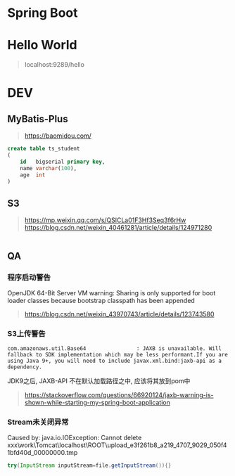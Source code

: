 # Spring Boot

# Hello World

> localhost:9289/hello

# DEV

## MyBatis-Plus

> https://baomidou.com/

```sql
create table ts_student
(
    id   bigserial primary key,
    name varchar(100),
    age  int
)
```

## S3

> https://mp.weixin.qq.com/s/QSlCLa01F3Hf3Seq3f6rHw  
> https://blog.csdn.net/weixin_40461281/article/details/124971280

```sql

```

## QA

### 程序启动警告

OpenJDK 64-Bit Server VM warning: Sharing is only supported for boot loader classes because bootstrap classpath has been
appended

> https://blog.csdn.net/weixin_43970743/article/details/123743580

### S3上传警告

```text
com.amazonaws.util.Base64                : JAXB is unavailable. Will fallback to SDK implementation which may be less performant.If you are using Java 9+, you will need to include javax.xml.bind:jaxb-api as a dependency.
```

JDK9之后, JAXB-API 不在默认加载路径之中, 应该将其放到pom中

> https://stackoverflow.com/questions/66920124/jaxb-warning-is-shown-while-starting-my-spring-boot-application

### Stream未关闭异常

Caused by: java.io.IOException: Cannot delete
xxx\work\Tomcat\localhost\ROOT\upload_e3f261b8_a219_4707_9029_050f41bfd40d_00000000.tmp

```java
try(InputStream inputStream=file.getInputStream()){}
```


